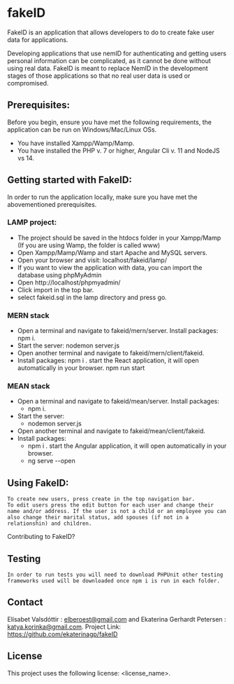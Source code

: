# fakeID
FakeID is an application that allows developers to do to create fake user data for applications.

Developing applications that use nemID for authenticating and getting users personal information can be complicated, as it cannot be done without using real data. FakeID is meant to replace NemID in the development stages of those applications so that no real user data is used or compromised.


## Prerequisites:
Before you begin, ensure you have met the following requirements, the application can be run on Windows/Mac/Linux OSs.

   - You have installed Xampp/Wamp/Mamp.
   - You have installed the PHP v. 7 or higher, Angular Cli v. 11 and NodeJS vs 14.


## Getting started with FakeID:
In order to run the application locally, make sure you have met the abovementioned prerequisites.

### LAMP project:

- The project should be saved in the htdocs folder in your Xampp/Mamp (If you are using Wamp, the folder is called www)
- Open Xampp/Mamp/Wamp and start Apache and MySQL servers.
- Open your browser and visit: localhost/fakeid/lamp/
- If you want to view the application with data, you can import the database using phpMyAdmin
- Open http://localhost/phpmyadmin/
- Click import in the top bar.
- select fakeid.sql in the lamp directory and press go.


### MERN stack
 - Open a terminal and navigate to fakeid/mern/server.
 Install packages:
        npm i.
 - Start the server:
        nodemon server.js
 - Open another terminal and navigate to fakeid/mern/client/fakeid.
- Install packages:
        npm i .
 start the React application, it will open automatically in your browser.
        npm run start

### MEAN stack
 - Open a terminal and navigate to fakeid/mean/server.
 Install packages:
     - npm i.
 - Start the server:
    - nodemon server.js
 - Open another terminal and navigate to fakeid/mean/client/fakeid.
- Install packages:
    - npm i .
 start the Angular application, it will open automatically in your browser.
    - ng serve --open

## Using FakeID:
    To create new users, press create in the top navigation bar.
    To edit users press the edit button for each user and change their name and/or address. If the user is not a child or an employee you can also change their marital status, add spouses (if not in a relationshin) and children.

Contributing to FakeID?


## Testing 
    In order to run tests you will need to download PHPUnit other testing frameworks used will be downloaded once npm i is run in each folder.



## Contact
Elísabet Valsdóttir : elberoest@gmail.com and Ekaterina Gerhardt Petersen : katya.korinka@gmail.com.
Project Link: https://github.com/ekaterinagp/fakeID

## License
This project uses the following license: <license_name>.


